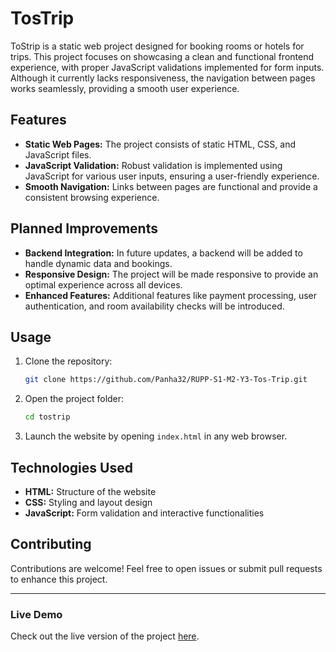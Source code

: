 # TosTrip

ToStrip is a static web project designed for booking rooms or hotels for trips. This project focuses on showcasing a clean and functional frontend experience, with proper JavaScript validations implemented for form inputs. Although it currently lacks responsiveness, the navigation between pages works seamlessly, providing a smooth user experience.

## Features

- **Static Web Pages:** The project consists of static HTML, CSS, and JavaScript files.
- **JavaScript Validation:** Robust validation is implemented using JavaScript for various user inputs, ensuring a user-friendly experience.
- **Smooth Navigation:** Links between pages are functional and provide a consistent browsing experience.

## Planned Improvements

- **Backend Integration:** In future updates, a backend will be added to handle dynamic data and bookings.
- **Responsive Design:** The project will be made responsive to provide an optimal experience across all devices.
- **Enhanced Features:** Additional features like payment processing, user authentication, and room availability checks will be introduced.

## Usage

1. Clone the repository:
   ```bash
   git clone https://github.com/Panha32/RUPP-S1-M2-Y3-Tos-Trip.git
   ```
2. Open the project folder:
   ```bash
   cd tostrip
   ```
3. Launch the website by opening `index.html` in any web browser.

## Technologies Used

- **HTML:** Structure of the website
- **CSS:** Styling and layout design
- **JavaScript:** Form validation and interactive functionalities

## Contributing

Contributions are welcome! Feel free to open issues or submit pull requests to enhance this project.

---

### Live Demo
Check out the live version of the project [here](https://tostrip.netlify.app/).

